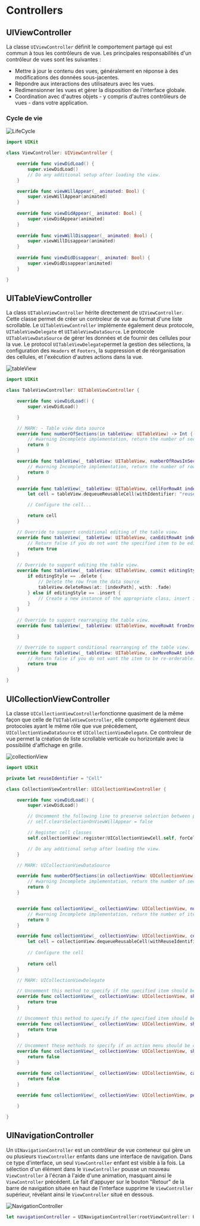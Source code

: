 # Controllers

## UIViewController

La classe `UIViewController` définit le comportement partagé qui est commun à tous les contrôleurs de vue.
Les principales responsabilités d'un contrôleur de vues sont les suivantes :
* Mettre à jour le contenu des vues, généralement en réponse à des modifications des données sous-jacentes.
* Répondre aux interactions des utilisateurs avec les vues.
* Redimensionner les vues et gérer la disposition de l'interface globale.
* Coordination avec d'autres objets - y compris d'autres contrôleurs de vues - dans votre application.

### Cycle de vie
![LifeCycle](Images/LifeCycle.png)
```swift
import UIKit

class ViewController: UIViewController {

    override func viewDidLoad() {
        super.viewDidLoad()
        // Do any additional setup after loading the view.
    }

    override func viewWillAppear(_ animated: Bool) {
        super.viewWillAppear(animated)
    }
    
    override func viewDidAppear(_ animated: Bool) {
        super.viewDidAppear(animated)
    }
    
    override func viewWillDisappear(_ animated: Bool) {
        super.viewWillDisappear(animated)
    }
    
    override func viewDidDisappear(_ animated: Bool) {
        super.viewDidDisappear(animated)
    }

}
```

## UITableViewController

La class `UITableViewController` hérite directement de `UIViewController`. Cette classe permet de créer un controleur de vue au format d'une liste scrollable. Le `UITableViewController` implémente également deux protocole, `UITableViewDelegate` et `UITableViewDataSource`. Le protocole `UITableViewDataSource` de gérer les données et de fournir des cellules pour la vue. Le protocol `UITableViewDelegate`permet la gestion des sélections, la configuration des `Headers` et `Footers`, la suppression et de réorganisation des cellules, et l'exécution d'autres actions dans la vue.

![tableView](Images/tableView.png)

```swift
import UIKit

class TableViewController: UITableViewController {

    override func viewDidLoad() {
        super.viewDidLoad()

    }

    // MARK: - Table view data source
    override func numberOfSections(in tableView: UITableView) -> Int {
        // #warning Incomplete implementation, return the number of sections
        return 0
    }

    override func tableView(_ tableView: UITableView, numberOfRowsInSection section: Int) -> Int {
        // #warning Incomplete implementation, return the number of rows
        return 0
    }

    override func tableView(_ tableView: UITableView, cellForRowAt indexPath: IndexPath) -> UITableViewCell {
        let cell = tableView.dequeueReusableCell(withIdentifier: "reuseIdentifier", for: indexPath)

        // Configure the cell...

        return cell
    }

    // Override to support conditional editing of the table view.
    override func tableView(_ tableView: UITableView, canEditRowAt indexPath: IndexPath) -> Bool {
        // Return false if you do not want the specified item to be editable.
        return true
    }

    // Override to support editing the table view.
    override func tableView(_ tableView: UITableView, commit editingStyle: UITableViewCell.EditingStyle, forRowAt indexPath: IndexPath) {
        if editingStyle == .delete {
            // Delete the row from the data source
            tableView.deleteRows(at: [indexPath], with: .fade)
        } else if editingStyle == .insert {
            // Create a new instance of the appropriate class, insert it into the array, and add a new row to the table view
        }    
    }

    // Override to support rearranging the table view.
    override func tableView(_ tableView: UITableView, moveRowAt fromIndexPath: IndexPath, to: IndexPath) {

    }

    // Override to support conditional rearranging of the table view.
    override func tableView(_ tableView: UITableView, canMoveRowAt indexPath: IndexPath) -> Bool {
        // Return false if you do not want the item to be re-orderable.
        return true
    }

}
```

## UICollectionViewController

La classe `UICollectionViewController`fonctionne quasiment de la même façon que celle de l'`UITableViewController`, elle comporte également deux protocoles ayant le même rôle que vue précédement, `UICollectionViewDataSource` et `UICollectionViewDelegate`. Ce controleur de vue permet la création de liste scrollable verticale ou horizontale avec la possibilité d'affichage en grille.

![collectionView](Images/collectionView.png)

```swift
import UIKit

private let reuseIdentifier = "Cell"

class CollectionViewController: UICollectionViewController {

    override func viewDidLoad() {
        super.viewDidLoad()

        // Uncomment the following line to preserve selection between presentations
        // self.clearsSelectionOnViewWillAppear = false

        // Register cell classes
        self.collectionView!.register(UICollectionViewCell.self, forCellWithReuseIdentifier: reuseIdentifier)

        // Do any additional setup after loading the view.
    }

    // MARK: UICollectionViewDataSource

    override func numberOfSections(in collectionView: UICollectionView) -> Int {
        // #warning Incomplete implementation, return the number of sections
        return 0
    }


    override func collectionView(_ collectionView: UICollectionView, numberOfItemsInSection section: Int) -> Int {
        // #warning Incomplete implementation, return the number of items
        return 0
    }

    override func collectionView(_ collectionView: UICollectionView, cellForItemAt indexPath: IndexPath) -> UICollectionViewCell {
        let cell = collectionView.dequeueReusableCell(withReuseIdentifier: reuseIdentifier, for: indexPath)
    
        // Configure the cell
    
        return cell
    }

    // MARK: UICollectionViewDelegate

    // Uncomment this method to specify if the specified item should be highlighted during tracking
    override func collectionView(_ collectionView: UICollectionView, shouldHighlightItemAt indexPath: IndexPath) -> Bool {
        return true
    }

    // Uncomment this method to specify if the specified item should be selected
    override func collectionView(_ collectionView: UICollectionView, shouldSelectItemAt indexPath: IndexPath) -> Bool {
        return true
    }

    // Uncomment these methods to specify if an action menu should be displayed for the specified item, and react to actions performed on the item
    override func collectionView(_ collectionView: UICollectionView, shouldShowMenuForItemAt indexPath: IndexPath) -> Bool {
        return false
    }

    override func collectionView(_ collectionView: UICollectionView, canPerformAction action: Selector, forItemAt indexPath: IndexPath, withSender sender: Any?) -> Bool {
        return false
    }

    override func collectionView(_ collectionView: UICollectionView, performAction action: Selector, forItemAt indexPath: IndexPath, withSender sender: Any?) {
    
    }

}
```

## UINavigationController

Un `UINavigationController` est un contrôleur de vue conteneur qui gère un ou plusieurs `ViewController` enfants dans une interface de navigation. Dans ce type d'interface, un seul `ViewController` enfant est visible à la fois. La sélection d'un élément dans le `ViewController` pousse un nouveau `ViewController` à l'écran à l'aide d'une animation, masquant ainsi le `ViewController` précédent. Le fait d'appuyer sur le bouton "Retour" de la barre de navigation située en haut de l'interface supprime le `ViewController` supérieur, révélant ainsi le `ViewController` situé en dessous.

![NavigationController](Images/NavigationController.png)

```swift
let navigationController = UINavigationController(rootViewController: UIViewController())
```

